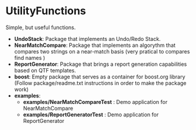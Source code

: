 # UtilityFunctions

Simple, but useful functions.

- **UndoStack**: Package that implements an Undo/Redo Stack.
- **NearMatchCompare**: Package that implements an algorythm that compares two strings on a near-match basis (very pratical to compares find names )
- **ReportGenerator**: Package that brings a report generation capabilities based on QTF templates.
- **boost**: Empty package that serves as a container for boost.org library (Follow package/readme.txt instructions in order to make the package work)
- **examples**:
	- **examples/NearMatchCompareTest** : Demo application for NearMatchCompare
	- **examples/ReportGeneratorTest** : Demo application for ReportGenerator
